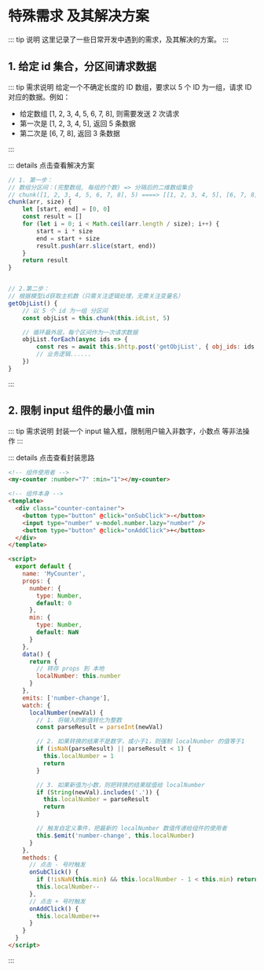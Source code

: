 # 特殊需求 及其解决方案

::: tip 说明
这里记录了一些日常开发中遇到的需求，及其解决的方案。
:::

## 1. 给定 id 集合，分区间请求数据

::: tip 需求说明
给定一个不确定长度的 ID 数组，要求以 5 个 ID 为一组，请求 ID 对应的数据。例如：

- 给定数组 [1, 2, 3, 4, 5, 6, 7, 8], 则需要发送 2 次请求
- 第一次是 [1, 2, 3, 4, 5], 返回 5 条数据
- 第二次是 [6, 7, 8], 返回 3 条数据

:::

::: details 点击查看解决方案

```js
// 1. 第一步：
// 数组分区间：(完整数组, 每组的个数) => 分隔后的二维数组集合
// chunk([1, 2, 3, 4, 5, 6, 7, 8], 5) ====> [[1, 2, 3, 4, 5], [6, 7, 8]]
chunk(arr, size) {
    let [start, end] = [0, 0]
    const result = []
    for (let i = 0; i < Math.ceil(arr.length / size); i++) {
        start = i * size
        end = start + size
        result.push(arr.slice(start, end))
    }
    return result
}


// 2.第二步：
// 根据模型id获取主机数（只需关注逻辑处理，无需关注变量名）
getObjList() {
    // 以 5 个 id 为一组 分区间
    const objList = this.chunk(this.idList, 5)

    // 循环最外层，每个区间作为一次请求数据
    objList.forEach(async ids => {
        const res = await this.$http.post('getObjList', { obj_ids: ids })
        // 业务逻辑......
    })
}
```

:::

## 2. 限制 input 组件的最小值 min

::: tip 需求说明
封装一个 input 输入框，限制用户输入非数字，小数点 等非法操作
:::

::: details 点击查看封装思路

```html
<!-- 组件使用者 -->
<my-counter :number="7" :min="1"></my-counter>

<!-- 组件本身 -->
<template>
  <div class="counter-container">
    <button type="button" @click="onSubClick">-</button>
    <input type="number" v-model.number.lazy="number" />
    <button type="button" @click="onAddClick">+</button>
  </div>
</template>

<script>
  export default {
    name: 'MyCounter',
    props: {
      number: {
        type: Number,
        default: 0
      },
      min: {
        type: Number,
        default: NaN
      }
    },
    data() {
      return {
        // 转存 props 到 本地
        localNumber: this.number
      }
    },
    emits: ['number-change'],
    watch: {
      localNumber(newVal) {
        // 1. 将输入的新值转化为整数
        const parseResult = parseInt(newVal)

        // 2. 如果转换的结果不是数字，或小于1，则强制 localNumber 的值等于1
        if (isNaN(parseResult) || parseResult < 1) {
          this.localNumber = 1
          return
        }

        // 3. 如果新值为小数，则把转换的结果赋值给 localNumber
        if (String(newVal).includes('.')) {
          this.localNumber = parseResult
          return
        }

        // 触发自定义事件，把最新的 localNumber 数值传递给组件的使用者
        this.$emit('number-change', this.localNumber)
      }
    },
    methods: {
      // 点击 - 号时触发
      onSubClick() {
        if (!isNaN(this.min) && this.localNumber - 1 < this.min) return
        this.localNumber--
      },
      // 点击 + 号时触发
      onAddClick() {
        this.localNumber++
      }
    }
  }
</script>
```

:::
